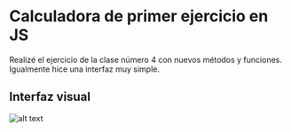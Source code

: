 # Calculadora de primer ejercicio en JS

Realizé el ejercicio de la clase número 4 con nuevos métodos y funciones. Igualmente hice una interfaz muy simple.

## Interfaz visual

![alt text](https://imgur.com/a/trgcCYV)
